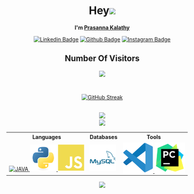 <div align="center">

# Hey<img src="https://media.giphy.com/media/ZCGiYQPSdpcB2ks3pG/giphy.gif" width="50">


**I'm [Prasanna Kalathy](https://github.com/Prasanna-Kalathy/)**
<br> 

[![Linkedin Badge](https://img.shields.io/badge/LinkedIn-0077B5?style=flat-square&logo=linkedin&logoColor=white)](https://www.linkedin.com/in/prasannakalathy)
[![Github Badge](https://img.shields.io/badge/-Github-232323?style=flat-square&logo=Github&logoColor=white)](https://github.com/Prasanna-Kalathy/)
[![Instagram Badge](https://img.shields.io/badge/Instagram-E4405F?style=flat-square&logo=instagram&logoColor=white)](https://github.com/Prasanna-Kalathy/) 


<div align="center">

## Number Of Visitors   

<p><img align="center" src="https://profile-counter.glitch.me/{Prasanna-kalathy}/count.svg" /></p><br>
</div>
<div align="center">

 [![GitHub Streak](http://github-readme-streak-stats.herokuapp.com?user=Prasanna-Kalathy&theme=github-dark&date_format=M%20j%5B%2C%20Y%5D)](https://git.io/streak-stats)
 
</div>
 
<br>

<img width="50%" src="https://github-readme-stats.vercel.app/api/top-langs/?username=Prasanna-Kalathy&layout=compact&theme=chartreuse-dark&hide_border=true" /> 

<br>

<img width="50%" src="https://github-readme-stats.vercel.app/api?username=Prasanna-Kalathy&theme=chartreuse-dark&show_icons=true&hide_border=true"/>


<table>
    <tr>
      <th>Languages</th>
      <th>Databases</th>
      <th>Tools</th>
    </tr>
    <tr>
      <td><a href="https://www.java.com/" target="_blank"> <img src="https://cdn.jsdelivr.net/gh/devicons/devicon/icons/java/java-original-wordmark.svg"" alt="JAVA" width="70" height="70"/> </a>
 <a href="https://www.python.org" target="_blank"> <img src="https://raw.githubusercontent.com/devicons/devicon/master/icons/python/python-original.svg" alt="python" width="70" height="70"/> </a>
 <a href="https://developer.mozilla.org/en-US/docs/Web/JavaScript" target="_blank"> <img src="https://github.com/devicons/devicon/blob/v2.15.1/icons/javascript/javascript-plain.svg" alt="JavaScript" width="70" height="70"/> </a> 
  </td>
      <td>
 <a href="https://www.mysql.com/" target="_blank"> <img src="https://github.com/devicons/devicon/blob/v2.15.1/icons/mysql/mysql-plain-wordmark.svg" alt="mysql" width="70" height="70"/> </a> 
  </td>
      <td><a href="https://vscode.dev/" target="_blank"> <img src="https://github.com/devicons/devicon/blob/master/icons/vscode/vscode-original.svg" alt="vscode" width="80" height="80"/> </a>
       <a href="https://www.jetbrains.com/pycharm/" target="_blank"> <img src="https://github.com/devicons/devicon/raw/master/icons/pycharm/pycharm-original.svg" alt="pycharm" width="80" height="80"/> </a> 
       </td>
    </tr>
  </table> 
 
<div align="center">
<!--img align="center" width="40%" src="https://media1.giphy.com/media/LGI3em559HcrlzZxyJ/giphy.gif" /-->
<img align="center" width="30%" src="https://media0.giphy.com/media/EIiJp9cQ3GeEU/giphy.webp" />
</div>
